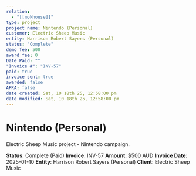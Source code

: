 ```yaml
---
relation:
  - "[[mokhouse]]"
type: project
project name: Nintendo (Personal)
customer: Electric Sheep Music
entity: Harrison Robert Sayers (Personal)
status: "Complete"
demo fee: 500
award fee: 0
Date Paid: ""
"Invoice #": "INV-57"
paid: true
invoice sent: true
awarded: false
APRA: false
date created: Sat, 10 18th 25, 12:58:00 pm
date modified: Sat, 10 18th 25, 12:58:00 pm
---
```


# Nintendo (Personal)

Electric Sheep Music project - Nintendo campaign.

**Status**: Complete (Paid)
**Invoice**: INV-57
**Amount**: $500 AUD
**Invoice Date**: 2025-01-10
**Entity**: Harrison Robert Sayers (Personal)
**Client**: Electric Sheep Music
